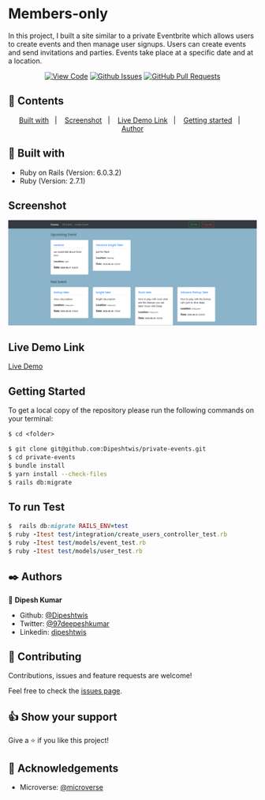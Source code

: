 # Members-only

In this project, I built a site similar to a private Eventbrite which allows users to create events and then manage user signups. Users can create events and send invitations and parties. Events take place at a specific date and at a location.
      

<div align="center">

[![View Code](https://img.shields.io/badge/View%20-Code-green)](https://github.com/Dipeshtwis/private-events)
[![Github Issues](https://img.shields.io/badge/GitHub-Issues-orange)](https://github.com/Dipeshtwis/private-events/issues)
[![GitHub Pull Requests](https://img.shields.io/badge/GitHub-Pull%20Requests-blue)](https://github.com/Dipeshtwis/private-events/pulls)

</div>

## 📝 Contents

<p align="center">
<a href="#with">Built with</a>&nbsp;&nbsp;&nbsp;|&nbsp;&nbsp;&nbsp;
<a href="#sc">Screenshot</a>&nbsp;&nbsp;&nbsp;|&nbsp;&nbsp;&nbsp;
<a href="#ll">Live Demo Link</a>&nbsp;&nbsp;&nbsp;|&nbsp;&nbsp;&nbsp;
<a href="#gs">Getting started</a>&nbsp;&nbsp;&nbsp;|&nbsp;&nbsp;&nbsp;
<a href="#author">Author</a>
</p>

## 🔧 Built with<a name = "with"></a>

- Ruby on Rails (Version: 6.0.3.2)
- Ruby (Version: 2.7.1)

## Screenshot <a name = "sc"></a>

![screenshot](./app/assets/images/PrivateEvents.png)


## Live Demo Link <a name = "ll"></a>

[Live Demo](https://eventbrite-lite.herokuapp.com/)


## Getting Started <a name = "gs"></a>

To get a local copy of the repository please run the following commands on your terminal:

```
$ cd <folder>
```

~~~bash
$ git clone git@github.com:Dipeshtwis/private-events.git
$ cd private-events
$ bundle install
$ yarn install --check-files
$ rails db:migrate
~~~

## To run Test

~~~ruby
$  rails db:migrate RAILS_ENV=test
$ ruby -Itest test/integration/create_users_controller_test.rb
$ ruby -Itest test/models/event_test.rb
$ ruby -Itest test/models/user_test.rb

~~~


## ✒️  Authors <a name = "author"></a>


👤 **Dipesh Kumar**

- Github: [@Dipeshtwis](https://github.com/Dipeshtwis)
- Twitter: [@97deepeshkumar](https://twitter.com/97deepeshkumar)
- Linkedin: [dipeshtwis](https://www.linkedin.com/in/dipeshtwis/)



## 🤝 Contributing

Contributions, issues and feature requests are welcome!

Feel free to check the [issues page](https://github.com/Dipeshtwis/private-events/issues).


## 👍 Show your support

Give a ⭐️ if you like this project!

## :clap: Acknowledgements

- Microverse: [@microverse](https://www.microverse.org/)
